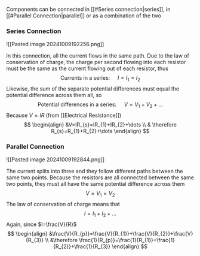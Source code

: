 Components can be connected in [[#Series connection|series]], in [[#Parallel Connection|parallel]] or as a combination of the two

### Series Connection
![[Pasted image 20241009192256.png]]

In this connection, all the current flows in the same path. Due to the law of conservation of charge, the charge per second flowing into each resistor must be the same as the current flowing out of each resistor, thus
$$
\text{Currents in a series: } \quad I=I_{1}=I_{2}
$$
Likewise, the sum of the separate potential differences must equal the potential difference across them all, so
$$
\text{Potential differences in a series: }\quad V=V_{1}+V_{2}+\dots
$$
Because $V=IR$ (from [[Electrical Resistance]])
$$
\begin{align}
&V=IR_{s}=IR_{1}+IR_{2}+\dots \\
& \therefore R_{s}=R_{1}+R_{2}+\dots
\end{align}
$$
### Parallel Connection

![[Pasted image 20241009192844.png]]

The current splits into three and they follow different paths between the same two points. Because the resistors are all connected between the same two points, they must all have the same potential difference across them
$$
V=V_{1}=V_{2}
$$
The law of conservation of charge means that
$$
I=I_{1}+I_{2}+\dots
$$
Again, since $I=\frac{V}{R}$
$$
\begin{align}
&\frac{V}{R_{p}}=\frac{V}{R_{1}}+\frac{V}{R_{2}}+\frac{V}{R_{3}} \\
&\therefore \frac{1}{R_{p}}=\frac{1}{R_{1}}+\frac{1}{R_{2}}+\frac{1}{R_{3}}
\end{align}
$$
